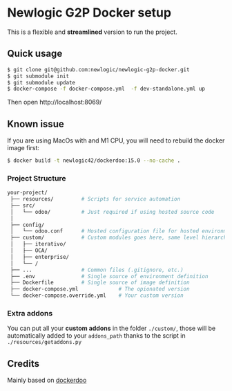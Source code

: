 # Newlogic G2P Docker setup

This is a flexible and **streamlined** version to run the project.


## Quick usage

```bash
$ git clone git@github.com:newlogic/newlogic-g2p-docker.git
$ git submodule init
$ git submodule update
$ docker-compose -f docker-compose.yml  -f dev-standalone.yml up
```

Then open http://localhost:8069/


## Known issue

If you are using MacOs with and M1 CPU, you will need to rebuild the docker image first:

```bash
$ docker build -t newlogic42/dockerdoo:15.0 --no-cache .
```


### Project Structure

```bash
your-project/
 ├── resources/         # Scripts for service automation
 ├── src/
 │   └── odoo/          # Just required if using hosted source code
 │
 ├── config/
 │   └── odoo.conf      # Hosted configuration file for hosted environment
 ├── custom/            # Custom modules goes here, same level hierarchy **REQUIRED**
 │   ├── iterativo/
 │   ├── OCA/
 │   ├── enterprise/
 │   └── /
 ├── ...                # Common files (.gitignore, etc.)
 ├── .env               # Single source of environment definition
 ├── Dockerfile         # Single source of image definition
 ├── docker-compose.yml             # The opionated version
 └── docker-compose.override.yml    # Your custom version
```

### Extra addons

You can put all your **custom addons** in the folder `./custom/`, those will be automatically added to your `addons_path` thanks to the script in `./resources/getaddons.py`

## Credits

Mainly based on [dockerdoo](https://github.com/iterativo-git/dockerdoo)
